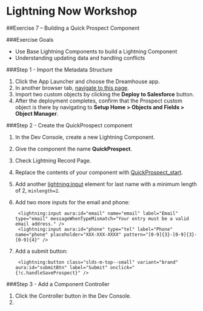 # Lightning Now Workshop

##Exercise 7 – Building a Quick Prospect Component

###Exercise Goals

* Use Base Lightning Components to build a Lightning Component
* Understanding updating data and handling conflicts

###Step 1 - Import the Metadata Structure

1. Click the App Launcher and choose the Dreamhouse app.
2. In another browser tab, [navigate to this page](https://github.com/garazi/prospectObject).
3. Import two custom objects by clicking the **Deploy to Salesforce** button.
4. After the deployment completes, confirm that the Prospect custom object is there by navigating to **Setup Home > Objects and Fields > Object Manager**.

###Step 2 - Create the QuickProspect component
1. In the Dev Console, create a new Lightning Component.
2. Give the component the name **QuickProspect**.
3. Check Lightning Record Page.
4. Replace the contents of your component with [QuickProspect_start](https://raw.githubusercontent.com/garazi/LightningNowWorkshop/exercise-1/Snippets/QuickProspect_start.cmp).
5. Add another <lightning:input> element for last name with a minimum length of 2, `minlength=2`.
6. Add two more inputs for the email and phone:

		<lightning:input aura:id="email" name="email" label="Email" type="email" messageWhenTypeMismatch="Your entry must be a valid email address." />
		<lightning:input aura:id="phone" type="tel" label="Phone" name="phone" placeholder="XXX-XXX-XXXX" pattern="[0-9]{3}-[0-9]{3}-[0-9]{4}" />

7. Add a submit button:

		<lightning:button class="slds-m-top--small" variant="brand" aura:id="submitBtn" label="Submit" onclick="{!c.handleSaveProspect}" />


###Step 3 - Add a Component Controller
1. Click the Controller button in the Dev Console.
2. 